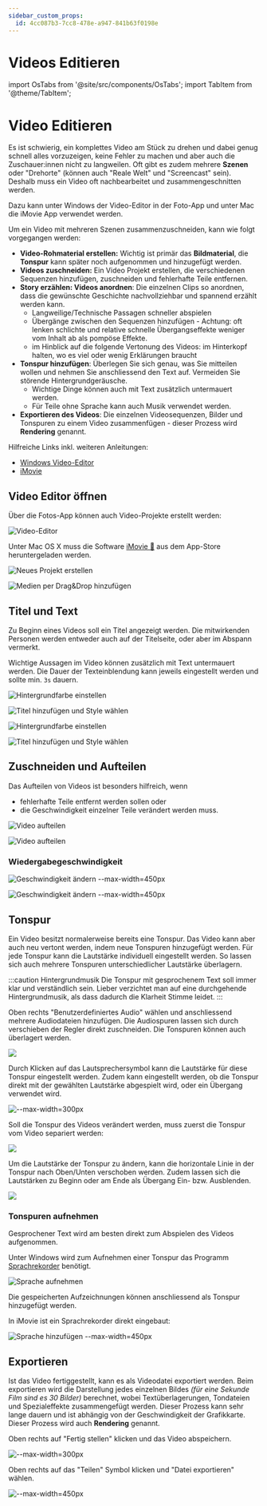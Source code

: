 ```yaml
---
sidebar_custom_props:
  id: 4cc087b3-7cc8-478e-a947-841b63f0198e
---
```


# Videos Editieren

import OsTabs from '@site/src/components/OsTabs';
import TabItem from '@theme/TabItem';

# Video Editieren

Es ist schwierig, ein komplettes Video am Stück zu drehen und dabei genug schnell alles vorzuzeigen, keine Fehler zu machen und aber auch die Zuschauer:innen nicht zu langweilen. Oft gibt es zudem mehrere **Szenen** oder "Drehorte" (können auch "Reale Welt" und "Screencast" sein). Deshalb muss ein Video oft nachbearbeitet und zusammengeschnitten werden.

Dazu kann unter Windows der Video-Editor in der Foto-App und unter Mac die iMovie App verwendet werden.

Um ein Video mit mehreren Szenen zusammenzuschneiden, kann wie folgt vorgegangen werden:
- **Video-Rohmaterial erstellen:** Wichtig ist primär das **Bildmaterial**, die **Tonspur** kann später noch aufgenommen und hinzugefügt werden.
- **Videos zuschneiden:** Ein Video Projekt erstellen, die verschiedenen Sequenzen hinzufügen, zuschneiden und fehlerhafte Teile entfernen.
- **Story erzählen: Videos anordnen**: Die einzelnen Clips so anordnen, dass die gewünschte Geschichte nachvollziehbar und spannend erzählt werden kann.
  - Langweilige/Technische Passagen schneller abspielen
  - Übergänge zwischen den Sequenzen hinzufügen - Achtung: oft lenken schlichte und relative schnelle Übergangseffekte weniger vom Inhalt ab als pompöse Effekte.
  - im Hinblick auf die folgende Vertonung des Videos: im Hinterkopf halten, wo es viel oder wenig Erklärungen braucht
- **Tonspur hinzufügen**: Überlegen Sie sich genau, was Sie mitteilen wollen und nehmen Sie anschliessend den Text auf. Vermeiden Sie störende Hintergrundgeräusche.
  - Wichtige Dinge können auch mit Text zusätzlich untermauert werden.
  - Für Teile ohne Sprache kann auch Musik verwendet werden. 
- **Exportieren des Videos**: Die einzelnen Videosequenzen, Bilder und Tonspuren zu einem Video zusammenfügen - dieser Prozess wird **Rendering** genannt.



Hilfreiche Links inkl. weiteren Anleitungen:
- [Windows Video-Editor](https://support.microsoft.com/de-de/windows/erstellen-von-filmen-mit-einem-video-editor-94e651f8-a5be-ae03-3c50-e49f013d47f6)
- [iMovie](https://www.apple.com/imovie/)

## Video Editor öffnen

<OsTabs>
<TabItem value="win">

Über die Fotos-App können auch Video-Projekte erstellt werden:

![Video-Editor](images/win/01-video-editor.png)

</TabItem>
<TabItem value="mac">

Unter Mac OS X muss die Software [iMovie 🔗](https://www.apple.com/de/imovie/) aus dem App-Store heruntergeladen werden.

![Neues Projekt erstellen](images/mac/01-video-editor.png)

![Medien per Drag&Drop hinzufügen](images/mac/01-video-editor_b.png)

</TabItem>
</OsTabs>

## Titel und Text

Zu Beginn eines Videos soll ein Titel angezeigt werden. Die mitwirkenden Personen werden entweder auch auf der Titelseite, oder aber im Abspann vermerkt.

Wichtige Aussagen im Video können zusätzlich mit Text untermauert werden. Die Dauer der Texteinblendung kann jeweils eingestellt werden und sollte min. `3s` dauern.

<OsTabs>
<TabItem value="win">

![Hintergrundfarbe einstellen](images/win/02-video-editor-bg-color.png)

![Titel hinzufügen und Style wählen](images/win/03-video-editor-bg-text.png)

</TabItem>
<TabItem value="mac">

![Hintergrundfarbe einstellen](images/mac/02-video-editor-bg-color.png)

![Titel hinzufügen und Style wählen](images/mac/03-video-editor-bg-text.png)

</TabItem>
</OsTabs>

## Zuschneiden und Aufteilen

Das Aufteilen von Videos ist besonders hilfreich, wenn
- fehlerhafte Teile entfernt werden sollen oder
- die Geschwindigkeit einzelner Teile verändert werden muss.

<OsTabs>
<TabItem value="win">

![Video aufteilen](images/win/04-video-editor-split.png)

</TabItem>
<TabItem value="mac">

![Video aufteilen](images/mac/04-video-editor-split.png)

</TabItem>
</OsTabs>

### Wiedergabegeschwindigkeit

<OsTabs>
<TabItem value="win">

![Geschwindigkeit ändern --max-width=450px](images/win/05-video-editor-speed.png)

</TabItem>
<TabItem value="mac">

![Geschwindigkeit ändern --max-width=450px](images/mac/05-video-editor-speed.png)

</TabItem>
</OsTabs>

## Tonspur

Ein Video besitzt normalerweise bereits eine Tonspur. Das Video kann aber auch neu vertont werden, indem neue Tonspuren hinzugefügt werden. Für jede Tonspur kann die Lautstärke individuell eingestellt werden. So lassen sich auch mehrere Tonspuren unterschiedlicher Lautstärke überlagern.

:::caution Hintergrundmusik
Die Tonspur mit gesprochenem Text soll immer klar und verständlich sein. Lieber verzichtet man auf eine durchgehende Hintergrundmusik, als dass dadurch die Klarheit Stimme leidet.
:::

<OsTabs>
<TabItem value="win">

Oben rechts "Benutzerdefiniertes Audio" wählen und anschliessend mehrere Audiodateien hinzufügen. Die Audiospuren lassen sich durch verschieben der Regler direkt zuschneiden. Die Tonspuren können auch überlagert werden.   

![](images/win/07-video-editor-sound-1.png)

Durch Klicken auf das Lautsprechersymbol kann die Lautstärke für diese Tonspur eingestellt werden. Zudem kann eingestellt werden, ob die Tonspur direkt mit der gewählten Lautstärke abgespielt wird, oder ein Übergang verwendet wird.

![--max-width=300px](images/win/08-video-editor-sound-2.png)

</TabItem>
<TabItem value="mac">

Soll die Tonspur des Videos verändert werden, muss zuerst die Tonspur vom Video separiert werden: 

![](images/mac/07-video-editor-separate-sound.png)

Um die Lautstärke der Tonspur zu ändern, kann die horizontale Linie in der Tonspur nach Oben/Unten verschoben werden. Zudem lassen sich die Lautstärken zu Beginn oder am Ende als Übergang Ein- bzw. Ausblenden.

![](images/mac/07-video-editor-sound-1.png)
</TabItem>
</OsTabs>

### Tonspuren aufnehmen

Gesprochener Text wird am besten direkt zum Abspielen des Videos aufgenommen.

<OsTabs>
<TabItem value="win">

Unter Windows wird zum Aufnehmen einer Tonspur das Programm [Sprachrekorder](https://support.microsoft.com/de-de/windows/verwendung-des-sprachrekorders-6fbb53d5-0539-abda-a9a4-0bcb84a778e7) benötigt.

![Sprache aufnehmen](images/win/06-video-editor-speech.png)

Die gespeicherten Aufzeichnungen können anschliessend als Tonspur hinzugefügt werden.

</TabItem>
<TabItem value="mac">

In iMovie ist ein Sprachrekorder direkt eingebaut:

![Sprache hinzufügen --max-width=450px](images/mac/06-video-editor-speech.png)

</TabItem>
</OsTabs>

## Exportieren

Ist das Video fertiggestellt, kann es als Videodatei exportiert werden. Beim exportieren wird die Darstellung jedes einzelnen Bildes *(für eine Sekunde Film sind es 30 Bilder)* berechnet, wobei Textüberlagerungen, Tondateien und Spezialeffekte zusammengefügt werden. Dieser Prozess kann sehr lange dauern und ist abhängig von der Geschwindigkeit der Grafikkarte. Dieser Prozess wird auch **Rendering** genannt.

<OsTabs>
<TabItem value="win">

Oben rechts auf "Fertig stellen" klicken und das Video abspeichern.

![--max-width=300px](images/win/09-video-editor-export.png)

</TabItem>
<TabItem value="mac">

Oben rechts auf das "Teilen" Symbol klicken und "Datei exportieren" wählen.

![--max-width=450px](images/mac/09-video-editor-export.png)

</TabItem>
</OsTabs>
